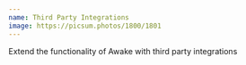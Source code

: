 ```yaml
---
name: Third Party Integrations
image: https://picsum.photos/1800/1801
---
```

Extend the functionality of Awake with third party integrations
